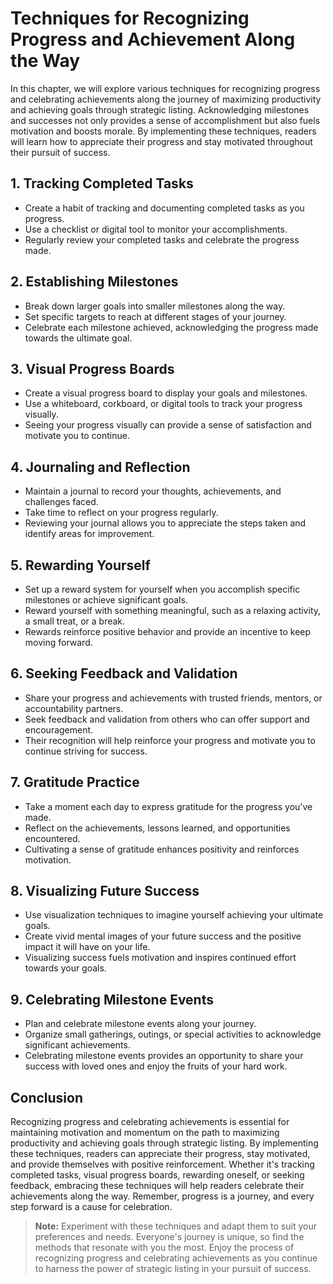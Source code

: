 Techniques for Recognizing Progress and Achievement Along the Way
=============================================================================

In this chapter, we will explore various techniques for recognizing progress and celebrating achievements along the journey of maximizing productivity and achieving goals through strategic listing. Acknowledging milestones and successes not only provides a sense of accomplishment but also fuels motivation and boosts morale. By implementing these techniques, readers will learn how to appreciate their progress and stay motivated throughout their pursuit of success.

**1. Tracking Completed Tasks**
-------------------------------

* Create a habit of tracking and documenting completed tasks as you progress.
* Use a checklist or digital tool to monitor your accomplishments.
* Regularly review your completed tasks and celebrate the progress made.

**2. Establishing Milestones**
------------------------------

* Break down larger goals into smaller milestones along the way.
* Set specific targets to reach at different stages of your journey.
* Celebrate each milestone achieved, acknowledging the progress made towards the ultimate goal.

**3. Visual Progress Boards**
-----------------------------

* Create a visual progress board to display your goals and milestones.
* Use a whiteboard, corkboard, or digital tools to track your progress visually.
* Seeing your progress visually can provide a sense of satisfaction and motivate you to continue.

**4. Journaling and Reflection**
--------------------------------

* Maintain a journal to record your thoughts, achievements, and challenges faced.
* Take time to reflect on your progress regularly.
* Reviewing your journal allows you to appreciate the steps taken and identify areas for improvement.

**5. Rewarding Yourself**
-------------------------

* Set up a reward system for yourself when you accomplish specific milestones or achieve significant goals.
* Reward yourself with something meaningful, such as a relaxing activity, a small treat, or a break.
* Rewards reinforce positive behavior and provide an incentive to keep moving forward.

**6. Seeking Feedback and Validation**
--------------------------------------

* Share your progress and achievements with trusted friends, mentors, or accountability partners.
* Seek feedback and validation from others who can offer support and encouragement.
* Their recognition will help reinforce your progress and motivate you to continue striving for success.

**7. Gratitude Practice**
-------------------------

* Take a moment each day to express gratitude for the progress you've made.
* Reflect on the achievements, lessons learned, and opportunities encountered.
* Cultivating a sense of gratitude enhances positivity and reinforces motivation.

**8. Visualizing Future Success**
---------------------------------

* Use visualization techniques to imagine yourself achieving your ultimate goals.
* Create vivid mental images of your future success and the positive impact it will have on your life.
* Visualizing success fuels motivation and inspires continued effort towards your goals.

**9. Celebrating Milestone Events**
-----------------------------------

* Plan and celebrate milestone events along your journey.
* Organize small gatherings, outings, or special activities to acknowledge significant achievements.
* Celebrating milestone events provides an opportunity to share your success with loved ones and enjoy the fruits of your hard work.

**Conclusion**
--------------

Recognizing progress and celebrating achievements is essential for maintaining motivation and momentum on the path to maximizing productivity and achieving goals through strategic listing. By implementing these techniques, readers can appreciate their progress, stay motivated, and provide themselves with positive reinforcement. Whether it's tracking completed tasks, visual progress boards, rewarding oneself, or seeking feedback, embracing these techniques will help readers celebrate their achievements along the way. Remember, progress is a journey, and every step forward is a cause for celebration.
> **Note:** Experiment with these techniques and adapt them to suit your preferences and needs. Everyone's journey is unique, so find the methods that resonate with you the most. Enjoy the process of recognizing progress and celebrating achievements as you continue to harness the power of strategic listing in your pursuit of success.
